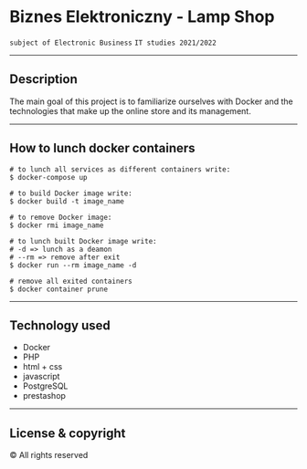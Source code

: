 # Biznes Elektroniczny - Lamp Shop
``subject of Electronic Business`` ``IT studies 2021/2022``

---

## Description

The main goal of this project is to familiarize ourselves with Docker 
and the technologies that make up the online store and its management.

---

## How to lunch docker containers

```shell
# to lunch all services as different containers write:
$ docker-compose up

# to build Docker image write:
$ docker build -t image_name

# to remove Docker image:
$ docker rmi image_name

# to lunch built Docker image write:
# -d => lunch as a deamon
# --rm => remove after exit
$ docker run --rm image_name -d

# remove all exited containers
$ docker container prune
```

---

## Technology used
+ Docker
+ PHP
+ html + css
+ javascript
+ PostgreSQL
+ prestashop

---

## License & copyright
© All rights reserved